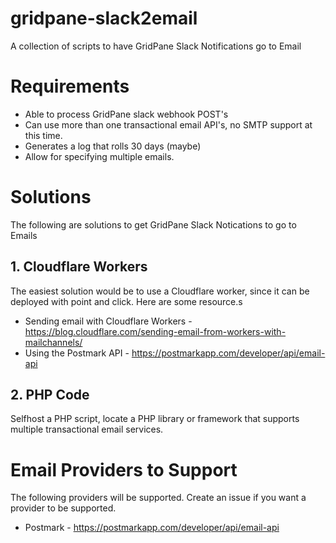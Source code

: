 # gridpane-slack2email
A collection of scripts to have GridPane Slack Notifications go to Email

# Requirements
* Able to process GridPane slack webhook POST's
* Can use more than one transactional email API's, no SMTP support at this time.
* Generates a log that rolls 30 days (maybe)
* Allow for specifying multiple emails.

# Solutions
The following are solutions to get GridPane Slack Notications to go to Emails

## 1. Cloudflare Workers
The easiest solution would be to use a Cloudflare worker, since it can be deployed with point and click. Here are some resource.s

* Sending email with Cloudflare Workers - https://blog.cloudflare.com/sending-email-from-workers-with-mailchannels/
* Using the Postmark API - https://postmarkapp.com/developer/api/email-api

## 2. PHP Code
Selfhost a PHP script, locate a PHP library or framework that supports multiple transactional email services.


# Email Providers to Support
The following providers will be supported. Create an issue if you want a provider to be supported.

* Postmark - https://postmarkapp.com/developer/api/email-api
